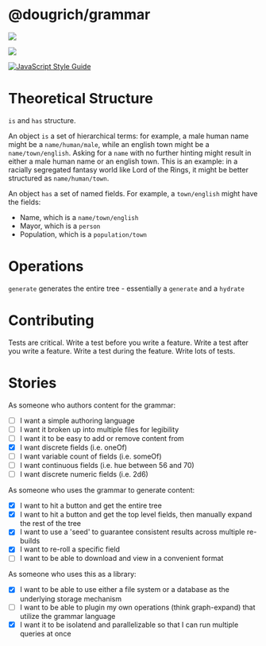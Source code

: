 # @dougrich/grammar

<a href="https://www.npmjs.com/package/@dougrich/grammar" alt="NPM"><img src="https://img.shields.io/npm/v/@dougrich/grammar" /></a>

<a href="https://github.com/dougrich/grammar" alt="Github"><img src="https://img.shields.io/github/last-commit/dougrich/grammar" /></a>

[![JavaScript Style Guide](https://img.shields.io/badge/code_style-standard-brightgreen.svg)](https://standardjs.com)

# Theoretical Structure

`is` and `has` structure.

An object `is` a set of hierarchical terms: for example, a male human name might be a `name/human/male`, while an english town might be a `name/town/english`. Asking for a `name` with no further hinting might result in either a male human name or an english town. This is an example: in a racially segregated fantasy world like Lord of the Rings, it might be better structured as `name/human/town`.

An object `has` a set of named fields. For example, a `town/english` might have the fields:
- Name, which is a `name/town/english`
- Mayor, which is a `person`
- Population, which is a `population/town`

# Operations

`generate` generates the entire tree - essentially a `generate` and a `hydrate`

# Contributing

Tests are critical. Write a test before you write a feature. Write a test after you write a feature. Write a test during the feature. Write lots of tests.

# Stories

As someone who authors content for the grammar:
- [ ] I want a simple authoring language
- [ ] I want it broken up into multiple files for legibility
- [ ] I want it to be easy to add or remove content from
- [x] I want discrete fields (i.e. oneOf)
- [ ] I want variable count of fields (i.e. someOf)
- [ ] I want continuous fields (i.e. hue between 56 and 70)
- [ ] I want discrete numeric fields (i.e. 2d6)

As someone who uses the grammar to generate content:
- [x] I want to hit a button and get the entire tree
- [x] I want to hit a button and get the top level fields, then manually expand the rest of the tree
- [x] I want to use a 'seed' to guarantee consistent results across multiple re-builds
- [x] I want to re-roll a specific field
- [ ] I want to be able to download and view in a convenient format

As someone who uses this as a library:
- [x] I want to be able to use either a file system or a database as the underlying storage mechanism
- [ ] I want to be able to plugin my own operations (think graph-expand) that utilize the grammar language
- [x] I want it to be isolatend and parallelizable so that I can run multiple queries at once